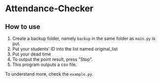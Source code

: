 # Attendance-Checker

## How to use
1. Create a backup folder, namely `backup` in the same folder as `main.py` is put.
2. Put your students' ID into the list named original_list
3. Put your dead time
4. To output the point result, press "Stop".
5. This program outputs a csv file.

To understand more, check the `example.py`.
